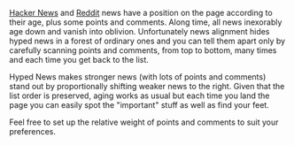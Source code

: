 [Hacker News](https://news.ycombinator.com/) and [Reddit](http://www.reddit.com/) news have a position on the page
according to their age, plus some points and comments. Along time, all news inexorably age down and vanish into
oblivion. Unfortunately news alignment hides hyped news in a forest of ordinary ones and you can tell them apart only
by carefully scanning points and comments, from top to bottom, many times and each time you get back to the list.

Hyped News makes stronger news (with lots of points and comments) stand out by proportionally shifting weaker news to
the right. Given that the list order is preserved, aging works as usual but each time you land the page you can easily
spot the "important" stuff as well as find your feet.

Feel free to set up the relative weight of points and comments to suit your preferences.
